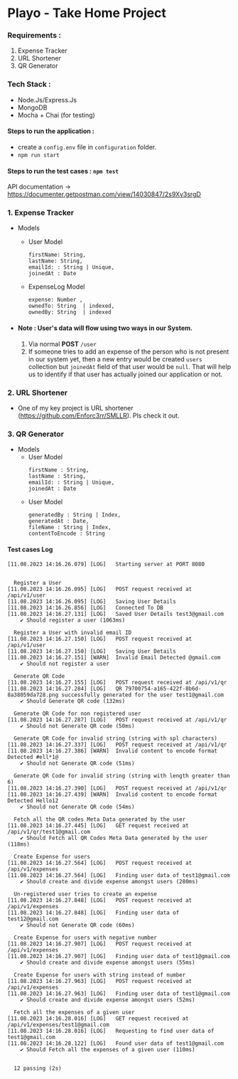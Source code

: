 # Playo - Take Home Project

### Requirements :   
1. Expense Tracker
2. URL Shortener
3. QR Generator


### Tech Stack :
- Node.Js/Express.Js
- MongoDB
- Mocha + Chai (for testing)

#### Steps to run the application :
- create a `config.env` file in `configuration` folder.
- `npm run start`

#### Steps to run the test cases : `npm test`


API documentation -> https://documenter.getpostman.com/view/14030847/2s9Xy3srgD 


### 1. Expense Tracker
- Models 
  - User Model 
    ```
    firstName: String,
    lastName: String,
    emailId: : String | Unique,
    joinedAt : Date
    ```
  - ExpenseLog Model
    ```
    expense: Number ,
    ownedTo: String  | indexed,
    ownedBy: String  | indexed
    ```
    
- #### Note : User's data will flow using two ways in our System.
    1. Via normal **POST** `/user`
    2. If someone tries to add an expense of the person who is not present in our system yet, then a new entry would be created `users` collection but `joinedAt` field of that user would be `null`. That will help us to identify if that user has actually joined our application or not.

### 2. URL Shortener
- One of my key project is URL shortener (https://github.com/Enforc3rr/SMLLR). Pls check it out.

### 3. QR Generator
- Models
    - User Model
      ```
      firstName : String,
      lastName : String,
      emailId: : String | Unique,
      joinedAt : Date
      ```
  - User Model
    ```
    generatedBy : String | Index,
    generatedAt : Date,
    fileName : String | Index,
    contentToEncode : String
    ``` 
    


#### Test cases Log
```
[11.08.2023 14:16.26.079] [LOG]   Starting server at PORT 8080


  Register a User
[11.08.2023 14:16.26.095] [LOG]   POST request received at /api/v1/user
[11.08.2023 14:16.26.095] [LOG]   Saving User Details
[11.08.2023 14:16.26.856] [LOG]   Connected To DB
[11.08.2023 14:16.27.131] [LOG]   Saved User Details test3@gmail.com
    ✔ Should register a user (1063ms)

  Register a User with invalid email ID
[11.08.2023 14:16.27.150] [LOG]   POST request received at /api/v1/user
[11.08.2023 14:16.27.150] [LOG]   Saving User Details
[11.08.2023 14:16.27.151] [WARN]  Invalid Email Detected @gmail.com
    ✔ Should not register a user

  Generate QR Code
[11.08.2023 14:16.27.155] [LOG]   POST request received at /api/v1/qr
[11.08.2023 14:16.27.284] [LOG]   QR 79700754-a165-422f-8b6d-8a38059da728.png successfully generated for the user test1@gmail.com
    ✔ Should Generate QR code (132ms)

  Generate QR Code for non registered user
[11.08.2023 14:16.27.287] [LOG]   POST request received at /api/v1/qr
    ✔ Should not Generate QR code (50ms)

  Generate QR Code for invalid string (string with spl characters)
[11.08.2023 14:16.27.337] [LOG]   POST request received at /api/v1/qr
[11.08.2023 14:16.27.386] [WARN]  Invalid content to encode format Detected #ell*1@
    ✔ Should not Generate QR code (51ms)

  Generate QR Code for invalid string (string with length greater than 6)
[11.08.2023 14:16.27.390] [LOG]   POST request received at /api/v1/qr
[11.08.2023 14:16.27.439] [WARN]  Invalid content to encode format Detected Hello12
    ✔ Should not Generate QR code (54ms)

  Fetch all the QR codes Meta Data generated by the user
[11.08.2023 14:16.27.445] [LOG]   GET request received at /api/v1/qr/test1@gmail.com
    ✔ Should Fetch all QR Codes Meta Data generated by the user (118ms)

  Create Expense for users
[11.08.2023 14:16.27.564] [LOG]   POST request received at /api/v1/expenses
[11.08.2023 14:16.27.564] [LOG]   Finding user data of test1@gmail.com
    ✔ Should create and divide expense amongst users (280ms)

  Un-registered user tries to create an expense
[11.08.2023 14:16.27.848] [LOG]   POST request received at /api/v1/expenses
[11.08.2023 14:16.27.848] [LOG]   Finding user data of test12@gmail.com
    ✔ Should not Generate QR code (60ms)

  Create Expense for users with negative number
[11.08.2023 14:16.27.907] [LOG]   POST request received at /api/v1/expenses
[11.08.2023 14:16.27.907] [LOG]   Finding user data of test1@gmail.com
    ✔ Should create and divide expense amongst users (55ms)

  Create Expense for users with string instead of number
[11.08.2023 14:16.27.963] [LOG]   POST request received at /api/v1/expenses
[11.08.2023 14:16.27.963] [LOG]   Finding user data of test1@gmail.com
    ✔ Should create and divide expense amongst users (52ms)

  Fetch all the expenses of a given user
[11.08.2023 14:16.28.016] [LOG]   GET request received at /api/v1/expenses/test1@gmail.com
[11.08.2023 14:16.28.016] [LOG]   Requesting to find user data of test1@gmail.com
[11.08.2023 14:16.28.122] [LOG]   Found user data of test1@gmail.com
    ✔ Should Fetch all the expenses of a given user (110ms)


  12 passing (2s)

```




    



    
